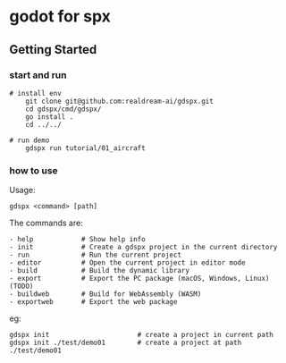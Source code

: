 # godot for spx


## Getting Started

### start and run 
```
# install env
    git clone git@github.com:realdream-ai/gdspx.git
    cd gdspx/cmd/gdspx/
    go install .
    cd ../../

# run demo
    gdspx run tutorial/01_aircraft  
```

### how to use
Usage:

    gdspx <command> [path]      

The commands are:

    - help            # Show help info
    - init            # Create a gdspx project in the current directory
    - run             # Run the current project
    - editor          # Open the current project in editor mode
    - build           # Build the dynamic library
    - export          # Export the PC package (macOS, Windows, Linux) (TODO)
    - buildweb        # Build for WebAssembly (WASM)
    - exportweb       # Export the web package

 eg:

    gdspx init                      # create a project in current path
    gdspx init ./test/demo01        # create a project at path ./test/demo01 

